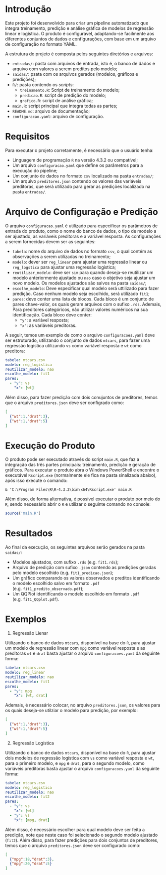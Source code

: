 
# Introdução

Este projeto foi desenvolvido para criar um pipeline automatizado que
integra treinamento, predição e análise gráfica de modelos de regressão
linear e logística. O produto é configurável, adaptando-se facilmente
aos diferentes conjuntos de dados e configurações, com base em um
arquivo de configuração no formato YAML.

A estrutura do projeto é composta pelos seguintes diretórios e arquivos:

- `entradas/`: pasta com arquivos de entrada, isto é, o banco de dados e
  arquivo com valores a serem preditos pelo modelo;
- `saidas/`: psata com os arquivos gerados (modelos, gráficos e
  predições);
- `R/`: pasta contendo os *scripts*:
  - `treinamento.R`: Script de treinamento do modelo;
  - `predicao.R`: script de predição do modelo;
  - `grafico.R`: script de análise gráfica;
- `main.R`: script principal que integra todas as partes;
- `README.md`: arquivo de documentação;
- `configuracao.yaml`: arquivo de configuração.

# Requisitos

Para executar o projeto corretamente, é necessário que o usuário tenha:

- Linguagem de programação `R` na versão $4.3.2$ ou compatível;
- Um arquivo `configuracao.yaml` que define os parâmetros para a
  execução do pipeline;
- Um conjunto de dados no formato `csv` localizado na pasta `entradas/`;
- Um arquivo `preditores.json` contendo os valores das variáveis
  preditoras, que será utilizado para gerar as predições localizado na
  pasta `entradas/`.

# Arquivo de Configuração e Predição

O arquivo `configuracao.yaml` é utilizado para especificar os parâmetros
de entrada do produto, como o nome do banco de dados, o tipo de modelo a
ser ajustado, as variáveis preditoras e a variável resposta. As
configurações a serem fornecidas devem ser as seguintes:

- `tabela`: nome do arquivo de dados no formato `csv`, o qual contém as
  observações a serem utilizadas no treinamento;
- `modelo`: dever ser `reg_linear` para ajustar uma regressão linear ou
  `reg_logstica` para ajustar uma regressão logística;
- `reutilizar_modelo`: deve ser `sim` para quando deseja-se reutilizar
  um modelo anteriormente ajustado ou `nao` caso o objetivo seja ajustar
  um novo modelo. Os modelos ajustados são salvos na pasta `saídas/`;
- `escolhe_modelo`: Deve especificar qual modelo será uttilizado para
  fazer predição. Caso nenhum modelo seja escolhido, será utilizado
  `fit1`;
- `pares`: deve conter uma lista de blocos. Cada bloco é um conjunto de
  pares chave-valor, os quais geram arquivos com o sufixo `.rds`.
  Ademais, Para preditores categóricos, não utilizar valores numéricos
  na sua identificação. Cada bloco deve conter:
  - `"y"`: a variável resposta;
  - `"x"`: as variáveis preditoras.

A seguir, temos um exemplo de como o arquivo `configuracoes.yaml` deve
ser estruturado, utilizando o conjunto de dados `mtcars`, para fazer uma
regressão logística utilizando `vs` como variável resposta e `wt` como
preditora:

``` yaml
tabela: mtcars.csv
modelo: reg_logistica
reutilizar_modelo: nao
escolhe_modelo: fit1
pares:
  - "y": vs
    "x": [wt]
```

Além disso, para fazer predição com dois conujuntos de preditores, temos
que o arquivo `preditores.json` deve ser configrado como:

``` json
[
  {"wt":1,"drat":3},
  {"wt":1,"drat":5}
]
```

# Execução do Produto

O produto pode ser executado através do script `main.R`, que faz a
integração das três partes principais: treinamento, predição e geração
de gráficos. Para executar o produto abra o Windows PowerShell e
encontre o executável `Rscript.exe` (normalmente ele fica na pasta
sinalizada abaixo), após isso execute o comando:

    & 'C:\Program Files\R\R-4.3.2\bin\x64\Rscript.exe' main.R

Além disso, de forma alternativa, é possível executar o produto por meio
do `R`, sendo necessário abrir o `R` e utilizar o seguinte comando no
console:

``` r
source('main.R')
```

<!-- O script `main.R` realiza as seguintes etapas: -->
<!-- - Se `reutilizar_modelo for nao, ele ajusta o modelo especificado no arquivo configuracao.yaml, utilizando o arquivo de dados fornecido, e salva o modelo ajustado na pasta saidas; -->
<!-- - Executa o script predicao.R, que gera predições com base no modelo ajustado e nas variáveis preditoras fornecidas no arquivo preditores.json; -->
<!-- - Executa o script grafico.R, que gera um gráfico comparando os valores observados e preditos e salva esse gráfico na pasta saidas. -->

# Resultados

Ao final da execução, os seguintes arquivos serão gerados na pasta
`saidas/`:

- Modelos ajustados, com sufixo `.rds` (e.g. `fit1.rds`);
- Arquivo de predição com sufixo `.json` contendo as predições geradas
  pelo modelo escolhido (e.g. `fit1_predicao.json`);
- Um gráfico comparando os valores observados e preditos identificando o
  modelo escolhido salvo em formato `.pdf`
  (e.g. `fit1_predito_observado.pdf`);
- Um QQPlot identificando o modelo escolhido em formato `.pdf`
  (e.g. `fit1_QQplot.pdf`).

# Exemplos

1.  Regressão Lienar

Utilizando o banco de dados `mtcars`, disponível na base do `R`, para
ajustar um modelo de regressão linear com `mpg` como variável resposta e
as preditoras `wt` e `drat` basta ajustar o arquivo `configuracoes.yaml`
da seguinte forma:

``` yaml
tabela: mtcars.csv
modelo: reg_linear
reutilizar_modelo: nao
escolhe_modelo: fit1
pares:
  - "y": mpg
    "x": [wt, drat]
```

Ademais, é necessário colocar, no arquivo `preditores.json`, os valores
para os quais deseja-se utilziar o modelo para predição, por exemplo:

``` json
[
  {"wt":1,"drat":3},
  {"wt":1,"drat":5}
]
```

2.  Regressão Logística

Utilizando o banco de dados `mtcars`, disponível na base do `R`, para
ajustar dois modelos de regressão logística com `vs` como variável
resposta e `wt`, para o primeiro modelo, e `mpg` e `drat`, para o
segundo modelo, como variáveis preditoras basta ajustar o arquivo
`configuracoes.yaml` da seguinte forma:

``` yaml
tabela: mtcars.csv
modelo: reg_logistica
reutilizar_modelo: nao
escolhe_modelo: fit2
pares:
  - "y": vs
    "x": [wt]
  - "y": vs
    "x": [mpg, drat]
```

Além disso, é necessário escolher para qual modelo deve ser feita a
predição, note que neste caso foi selecionado o segundo modelo ajustado
(`fit2`). Além disso, para fazer predições para dois conjuntos de
preditores, temos que o arquivo `preditores.json` deve ser configurado
como:

``` json
[
  {"mpg":18,"drat":3},
  {"mpg":20,"drat":5}
]
```
